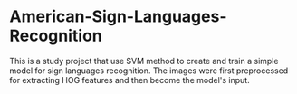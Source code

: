 # American-Sign-Languages-Recognition
This is a study project that use SVM method to create and train a simple model for sign languages recognition. The images were first preprocessed for extracting HOG features and then become the model's input.
